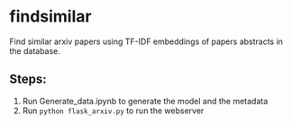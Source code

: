 # findsimilar
Find similar arxiv papers using TF-IDF embeddings of papers abstracts in the database.
## Steps: 
1. Run Generate_data.ipynb to generate the model and the metadata
2. Run `python flask_arxiv.py` to run the webserver
